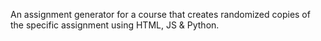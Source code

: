 An assignment generator for a course that creates randomized copies of the specific assignment using HTML, JS & Python.
